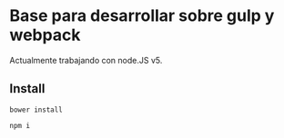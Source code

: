 # Base para desarrollar sobre gulp y webpack

Actualmente trabajando con node.JS v5.

## Install 

`bower install`

`npm i `